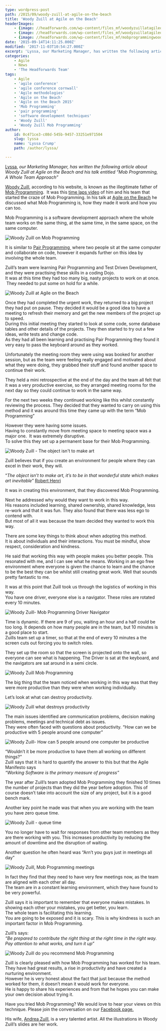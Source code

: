 ```yaml
---
type: wordpress-post
path: /2015/09/woody-zuill-at-agile-on-the-beach
title: 'Woody Zuill at Agile on the Beach'
headerImages:
    - {image: //headforwards.com/wp-content/files_mf/woodyzuillatagileonthebeachmobprogramming.jpg, text: 'Woody Zuill'}
    - {image: //headforwards.com/wp-content/files_mf/woodyzuillatagileonthebeachproductivity.jpg, text: ""}
    - {image: //headforwards.com/wp-content/files_mf/mobprogrammingwoodyzuillatagileonthebeach.jpg, text: ""}
date: '2015-09-14T14:11:25.000Z'
modified: '2017-11-03T10:54:27.000Z'
excerpt: 'Lyssa, our Marketing Manager, has written the following article about Woody Zuill at Agile on the Beach and his talk entitled “Mob Programming, A Whole Team Approach” Woody Zuill, according to his website, is known as the illegitimate father of Mob Programming.  It was this time laps video of him and his team that started the craze of Mob …'
categories:
    - Agile
    - News
    - 'The Headforwards Team'
tags:
    - Agile
    - 'agile conference'
    - 'agile conference cornwall'
    - 'Agile methodologies'
    - 'Agile on the Beach'
    - 'Agile on the Beach 2015'
    - 'Mob Programming'
    - 'pair programming'
    - 'software development techniques'
    - 'Woody Zuill'
    - 'Woody Zuill Mob Programming'
author:
    id: 0c471ce3-c08d-545b-9457-33251e971504
    slug: lyssa
    name: 'Lyssa Crump'
    path: /author/lyssa/

---
```

[Lyssa](https://uk.linkedin.com/in/lyssafeecrump), _our Marketing Manager, has written the following article about Woody Zuill at Agile on the Beach and his talk entitled “Mob Programming, A Whole Team Approach”_

[Woody Zuill](https://twitter.com/WoodyZuill), according to his website, is known as the illegitimate father of [Mob Programming](http://mobprogramming.org/).  It was this [time laps video](http://mobprogramming.org/mob-programming-time-lapse-video-a-day-of-mob-programming/) of him and his team that started the craze of Mob Programming. In his talk at [Agile on the Beach](http://agileonthebeach.com/) he discussed what Mob Programming is, how they made it work and how you can too.

Mob Programming is a software development approach where the whole team works on the same thing, at the same time, in the same space, on the same computer.

![Woody Zuill on Mob Programming](//headforwards.com/wp-content/uploads/2015/09/Mob-Programming-Woody-Zuill-at-Agile-on-the-Beach2.jpg)

It is similar to [Pair Programming ](http://www.headforwards.com/2015/07/what-is-pair-programming/) where two people sit at the same computer and collaborate on code, however it expands further on this idea by involving the whole team.

Zuill’s team were learning Pair Programming and Test Driven Development, and they were practising these skills in a coding Dojo.  
It was at this time they had too many big, nasty projects to work on at once.  They needed to put some on hold for a while.

![Woody Zuill at Agile on the Beach](//headforwards.com/wp-content/uploads/2015/09/Woody-Zuill-at-Agile-on-the-Beach-big-nasty-projects.jpg)

Once they had completed the urgent work, they returned to a big project they had put on pause. They decided it would be a good idea to have a meeting to refresh their memory and get the new members of the project up to speed.  
During this initial meeting they started to look at some code, some database tables and other details of the projects. They then started to try out a few ideas, write tests and change code.  
As they had all been learning and practising Pair Programming they found it very easy to pass the keyboard around as they worked.

Unfortunately the meeting room they were using was booked for another session, but as the team were feeling really engaged and motivated about what they were doing, they grabbed their stuff and found another space to continue their work.

They held a mini retrospective at the end of the day and the team all felt that it was a very productive exercise, so they arranged meeting rooms for the next day so they could continue to work in the same way.

For the next two weeks they continued working like this whilst constantly reviewing the process. They decided that they wanted to carry on using this method and it was around this time they came up with the term “Mob Programming”

However they were having some issues.  
Having to constantly move from meeting space to meeting space was a major one.  It was extremely disruptive.  
To solve this they set up a permanent base for their Mob Programming.

![Woody Zuill - The object isn't to make art](//headforwards.com/wp-content/uploads/2015/09/Woody-Zuill-at-Agile-on-the-Beach-Robert-Henri-quote.jpg)

Zuill believes that if you create an environment for people where they can excel in their work, they will.

“_The object isn’t to make art, it’s to be in that wonderful state which makes art inevitable_” [Robert Henri](http://www.henrirobert.org/)

It was in creating this environment, that they discovered Mob Programming.

Next he addressed why would they want to work in this way.  
His reasons included learning, shared ownership, shared knowledge, less re-work and that it was fun. They also found that there was less ego to contend with.  
But most of all it was because the team decided they wanted to work this way.

There are some key things to think about when adopting this method.  
It is about individuals and their interactions. You must be mindful, show respect, consideration and kindness.

He said that working this way with people makes you better people. This resonated with me, and I can see what he means. Working in an ego free environment where everyone is given the chance to learn and the chance to be the best they can be whilst still creating great work. Well that sounds pretty fantastic to me.

It was at this point that Zuill took us through the logistics of working in this way.  
You have one driver, everyone else is a navigator. These roles are rotated every 10 minutes.

![Woody Zuill- Mob Programming Driver Navigator ](//headforwards.com/wp-content/uploads/2015/09/Woody-Zuill-at-Agile-on-the-beach-driver-navigator-.jpg)

Time is dynamic. If there are 9 of you, waiting an hour and a half could be too long. It depends on how many people are in the team, but 10 minutes is a good place to start.  
Zuills team set up a timer, so that at the end of every 10 minutes a the screen cuts out forcing you to switch roles.

They set up the room so that the screen is projected onto the wall, so everyone can see what is happening. The Driver is sat at the keyboard, and the navigators are sat around in a semi circle.

![Woody Zuill Mob Programming ](//headforwards.com/wp-content/uploads/2015/09/Woody-Zuill-mob-programming-at-Agile-on-the-Beach.jpg)

The big thing that the team noticed when working in this way was that they were more productive than they were when working individually.

Let’s look at what can destroy productivity.

![Woody Zuill what destroys productivity ](//headforwards.com/wp-content/uploads/2015/09/Woody-Zuill-at-Agile-on-the-beach-what-destroys-productivity-.jpg)

The main issues identified are communication problems, decision making problems, meetings and technical debt as issues.  
They were often faced with questions about productivity. “How can we be productive with 5 people around one computer”

![Woody Zuill- How can 5 people around one computer be productive](//headforwards.com/wp-content/uploads/2015/09/Woody-Zuill-at-Agile-on-the-Beach-productivity-.jpg)

“Wouldn’t it be more productive to have them all working on different things?”  
Zuill says that it is hard to quantify the answer to this but that the Agile Manifesto says  
_“Working Software is the primary measure of progress”_

The year after Zuill’s team adopted Mob Programming they finished 10 times the number of projects than they did the year before adoption. This of course doesn’t take into account the size of any project, but it is a good bench mark.

Another key point he made was that when you are working with the team you have zero queue time.

![Woody Zuill - queue time ](//headforwards.com/wp-content/uploads/2015/09/Woody-Zuill-at-Agile-on-the-Beach-ideal-queue-time.jpg)

You no longer have to wait for responses from other team members as they are there working with you. This increases productivity by reducing the amount of downtime and the disruption of waiting.

Another question he often heard was “Arn’t you guys just in meetings all day”

![Woody Zuill, Mob Programming meetings ](//headforwards.com/wp-content/uploads/2015/09/Woody-Zuill-at-Agile-on-the-beach-2015-meetings.jpg)

In fact they find that they need to have very few meetings now, as the team are aligned with each other all day.  
The team are in a constant learning environment, which they have found to be very powerful.

Zuill says it is important to remember that everyone makes mistakes. In showing each other your mistakes, you get better, you learn.  
The whole team is facilitating this learning.  
You are going to be exposed and it is scary. This is why kindness is such an important factor in Mob Programming.

Zuill’s says:  
_“Be prepared to contribute the right thing at the right time in the right way._  
_Pay attention to what works, and turn it up”_

![Woody Zuill do you recommend Mob Programming](//headforwards.com/wp-content/uploads/2015/09/Woody-Zuill-at-Agile-on-the-Beach-Mob-Programming.jpg)

Zuill is clearly pleased with how Mob Programming has worked for his team. They have had great results, a rise in productivity and have created a nurturing environment.  
However he is very honest about the fact that just because the method worked for them, it doesn’t mean it would work for everyone.  
He is happy to share his experiences and from that he hopes you can make your own decision about trying it.

Have you tried Mob Programming? We would love to hear your views on this technique. Please join the conversation on our [Facebook page.](https://www.facebook.com/headforwards)

His wife, [Andrea Zuill](http://www.andreazuill.com/), is a very talented artist. All the illustrations in Woody Zuill’s slides are her work.
